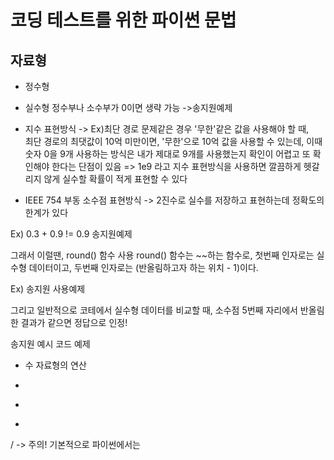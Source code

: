 # 코딩 테스트를 위한 파이썬 문법

## 자료형
- 정수형
- 실수형
정수부나 소수부가 0이면 생략 가능
->송지원예제

- 지수 표현방식
-> Ex)최단 경로 문제같은 경우 '무한'같은 값을 사용해야 할 때,  
최단 경로의 최댓값이 10억 미만이면, '무한'으로 10억 값을 사용할 수 있는데,
이때 숫자 0을 9개 사용하는 방식은 내가 제대로 9개를 사용했는지 확인이 어렵고 또 확인해야 한다는 단점이 있음
=> 1e9 라고 지수 표현방식을 사용하면 깔끔하게 헷갈리지 않게 실수할 확률이 적게 표현할 수 있다


- IEEE 754
부동 소수점 표현방식
-> 2진수로 실수를 저장하고 표현하는데 정확도의 한계가 있다

Ex) 0.3 + 0.9 != 0.9
송지원예제

그래서 이럴땐, round() 함수 사용
round() 함수는 ~~하는 함수로,
첫번째 인자로는 실수형 데이터이고, 
두번째 인자로는 (반올림하고자 하는 위치 - 1)이다.

Ex) 송지원 사용예제

그리고 일반적으로 코테에서 실수형 데이터를 비교할 때,
소수점 5번째 자리에서 반올림한 결과가 같으면 정답으로 인정!

송지원 예시 코드 예제

- 수 자료형의 연산
+
-
*
/ -> 주의! 기본적으로 파이썬에서는